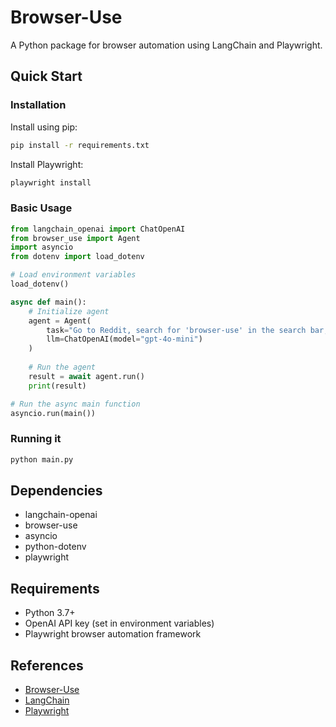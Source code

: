 # Browser-Use

A Python package for browser automation using LangChain and Playwright.

## Quick Start

### Installation

Install using pip:
```bash
pip install -r requirements.txt
```

Install Playwright:
```bash
playwright install
```

### Basic Usage

```python
from langchain_openai import ChatOpenAI
from browser_use import Agent
import asyncio
from dotenv import load_dotenv

# Load environment variables
load_dotenv()

async def main():
    # Initialize agent
    agent = Agent(
        task="Go to Reddit, search for 'browser-use' in the search bar, click on the first post",
        llm=ChatOpenAI(model="gpt-4o-mini")
    )
    
    # Run the agent
    result = await agent.run()
    print(result)

# Run the async main function
asyncio.run(main())
```

### Running it
```bash
python main.py
```

## Dependencies

- langchain-openai
- browser-use
- asyncio
- python-dotenv
- playwright

## Requirements

- Python 3.7+
- OpenAI API key (set in environment variables)
- Playwright browser automation framework

## References

- [Browser-Use](https://github.com/browser-use/browser-use)
- [LangChain](https://github.com/langchain-ai/langchain)
- [Playwright](https://github.com/microsoft/playwright)